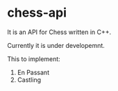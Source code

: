 # chess-api

It is an API for Chess written in C++.

Currently it is under developemnt.

This to implement:
1. En Passant
2. Castling 
